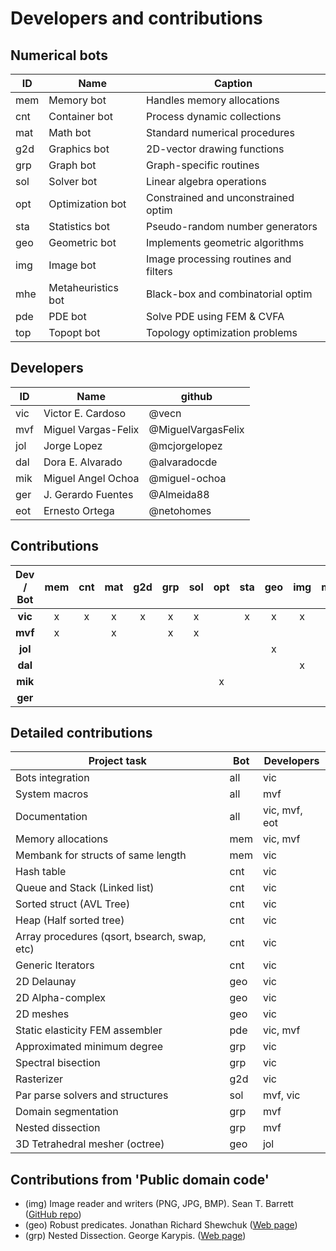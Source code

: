 # Developers and contributions

## Numerical bots

|ID |          Name           |                Caption                 |
|---|-------------------------|----------------------------------------|
|mem| Memory bot              | Handles memory allocations             |
|cnt| Container bot           | Process dynamic collections            |
|mat| Math bot                | Standard numerical procedures          |
|g2d| Graphics bot            | 2D-vector drawing functions            |
|grp| Graph bot               | Graph-specific routines                |
|sol| Solver bot              | Linear algebra operations              |
|opt| Optimization bot        | Constrained and unconstrained optim    |
|sta| Statistics bot          | Pseudo-random number generators        |
|geo| Geometric bot           | Implements geometric algorithms        |
|img| Image bot               | Image processing routines and filters  |
|mhe| Metaheuristics bot      | Black-box and combinatorial optim      |
|pde| PDE bot                 | Solve PDE using FEM & CVFA             |
|top| Topopt bot              | Topology optimization problems         |


## Developers

| ID |       Name        |      github        |
|----|-------------------|--------------------|
|vic |Victor E. Cardoso  | @vecn              |
|mvf |Miguel Vargas-Felix| @MiguelVargasFelix |
|jol |Jorge Lopez        | @mcjorgelopez      |
|dal |Dora E. Alvarado   | @alvaradocde       |
|mik |Miguel Angel Ochoa | @miguel-ochoa      |
|ger |J. Gerardo Fuentes | @Almeida88         |
|eot |Ernesto Ortega     | @netohomes         |

## Contributions

| Dev / Bot | mem | cnt | mat | g2d | grp | sol | opt | sta | geo | img | mhe | pde | top |
|:---------:|:---:|:---:|:---:|:---:|:---:|:---:|:---:|:---:|:---:|:---:|:---:|:---:|:---:|
|  **vic**  |  x  |  x  |  x  |  x  |  x  |  x  |     |  x  |  x  |  x  |     |  x  |     |
|  **mvf**  |  x  |     |  x  |     |  x  |  x  |     |     |     |     |     |  x  |     |
|  **jol**  |     |     |     |     |     |     |     |     |  x  |     |     |     |     |
|  **dal**  |     |     |     |     |     |     |     |     |     |  x  |     |     |     |
|  **mik**  |     |     |     |     |     |     |  x  |     |     |     |     |     |  x  |
|  **ger**  |     |     |     |     |     |     |     |     |     |     |     |  x  |     |

## Detailed contributions

| Project task                                | Bot |  Developers  |
|---------------------------------------------|-----|--------------|
|Bots integration                             | all |vic           |
|System macros                                | all |mvf           |
|Documentation                                | all |vic, mvf, eot |
|Memory allocations                           | mem |vic, mvf      |
|Membank for structs of same length           | mem |vic           |
|Hash table                                   | cnt |vic           |
|Queue and Stack (Linked list)                | cnt |vic           |
|Sorted struct (AVL Tree)                     | cnt |vic           |
|Heap (Half sorted tree)                      | cnt |vic           |
|Array procedures (qsort, bsearch, swap, etc) | cnt |vic           |
|Generic Iterators                            | cnt |vic           |      
|2D Delaunay                                  | geo |vic           |
|2D Alpha-complex                             | geo |vic           |
|2D meshes                                    | geo |vic           |
|Static elasticity FEM assembler              | pde |vic, mvf      |
|Approximated minimum degree                  | grp |vic           |
|Spectral bisection                           | grp |vic           |
|Rasterizer                                   | g2d |vic           |
|Par parse solvers and structures             | sol |mvf, vic      |
|Domain segmentation                          | grp |mvf           |
|Nested dissection                            | grp |mvf           |
|3D Tetrahedral mesher (octree)               | geo |jol           |

## Contributions from 'Public domain code'
- (img) Image reader and writers (PNG, JPG, BMP).
  Sean T. Barrett
  ([GitHub repo](https://github.com/nothings/stb))
- (geo) Robust predicates.
  Jonathan Richard Shewchuk
  ([Web page](https://www.cs.cmu.edu/~quake/robust.html))
- (grp) Nested Dissection.
  George Karypis.
  ([Web page](http://glaros.dtc.umn.edu/gkhome/metis/metis/overview))
    